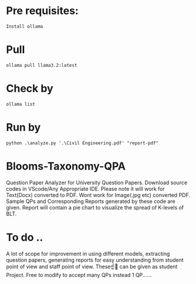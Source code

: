 # Pre requisites:
    Install ollama
# Pull 
    ollama pull llama3.2:latest
# Check by 
    ollama list    
# Run by 
    python .\analyze.py '.\Civil Engineering.pdf' "report-pdf"
# Blooms-Taxonomy-QPA
Question Paper Analyzer for University Question Papers. Download source codes in VScode/Any Appropriate IDE.
Please note it will work for Text(Docx)  converted to PDF. Wont work for Image(.jpg etc) converted PDF.
Sample QPs and Corresponding Reports generated by these code are given. Report will contain a pie chart to visualize the spread of K-levels of BLT.
# To do .. 
A lot of scope for improvement in using different models, extracting question papers, generating reports 
for easy understanding from student point of view and staff point of view.  These☝️🎈 can be given as student Project.
Free to modify to accept many QPs instead 1 QP......

